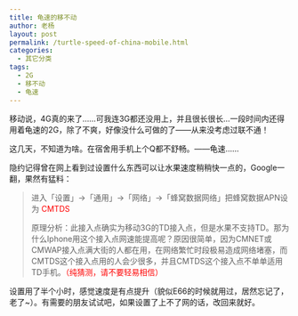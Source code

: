 ```yaml
---
title: 龟速的移不动
author: 老杨
layout: post
permalink: /turtle-speed-of-china-mobile.html
categories:
  - 其它分类
tags:
  - 2G
  - 移不动
  - 龟速
---
```

移动说，4G真的来了……可我连3G都还没用上，并且很长很长…一段时间内还得用着龟速的2G，除了不爽，好像没什么可做的了——从来没考虑过联不通！  


  
这几天，不知道为啥。在宿舍用手机上个Q都不舒畅。——龟速……

隐约记得曾在网上看到过设置什么东西可以让水果速度稍稍快一点的，Google一翻，果然有猛料：

> 进入「设置」→「通用」→「网络」→「蜂窝数据网络」把蜂窝数据APN设为 <span style="color: #ff0000;">CMTDS</span> 
> 
> 原理分析：此接入点确实为移动3G的TD接入点，但是水果不支持TD。那为什么Iphone用这个接入点网速能提高呢？原因很简单，因为CMNET或CMWAP接入点满大街的人都在用，在网络繁忙时段极易造成网络堵塞，而CMTDS这个接入点用的人会少很多，并且CMTDS这个接入点不单单适用TD手机。<span style="color: #ff0000;">（纯猜测，请不要轻易相信）</span> 

设置用了半个小时，感觉速度是有点提升（貌似E66的时候就用过，居然忘记了，老了~）。有需要的朋友试试吧，如果设置了上不了网的话，改回来就好。